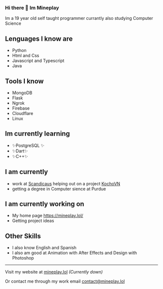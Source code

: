 ### Hi there 👋 Im Mineplay
Im a 19 year old self taught programmer currantly also studying Computer Science

## Lenguages I know are 
- Python
- Html and Css
- Javascript and Typescript
- Java

## Tools I know
- MongoDB
- Flask
- Ngrok
- Firebase
- Cloudflare
- Linux

## Im currently learning
- ✨PostgreSQL ✨ 
- ✨Dart✨
- ✨C++✨

## I am currently 
- work at [Scandicaus](https://scandiac.us/) helping out on a project [KochoVN](https://www.kocho.io/)
- getting a degree in Computer sience at Purdue

## I am currently working on
- My home page https://mineplay.lol/ 
- Getting project ideas

## Other Skills
- I also know English and Spanish
- I also am good at Animation with After Effects and Design with Photoshop

_____________

Visit my website at [mineplay.lol](https://mineplay.lol/)    *(Currently down)*

Or contact me through my work email [contact@mineplay.lol](mailto:contact@mineplay.lol)

